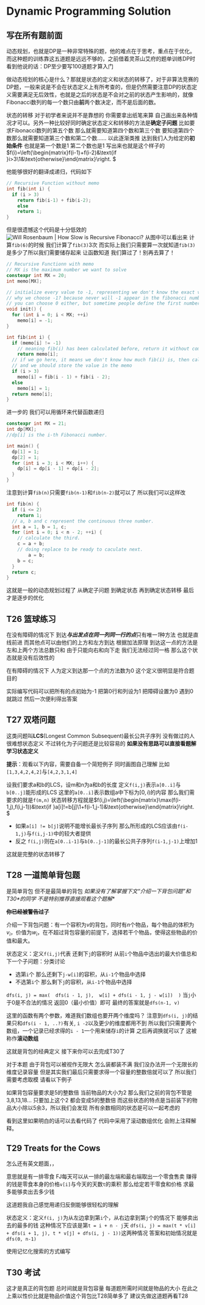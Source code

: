 # Dynamic Programming Solution

## 写在所有题前面

动态规划，也就是DP是一种非常特殊的题，他的难点在于思考，重点在于优化。而这种题的训练靠这五道题是远远不够的，之前借着灵茶山艾府的题单训练DP时看到他说的话：DP至少要写100道题才算入门

做动态规划的核心是什么？那就是状态的定义和状态的转移了，对于非算法竞赛的DP题，一般来说是不会在状态定义上有所考查的，但是仍然需要注意DP的状态定义需要满足无后效性，也就是之后的状态是不会对之前的状态产生影响的，就像Fibonacci数列的每一个数只由**前**两个数决定，而不是后面的数。

状态的转移 对于初学者来说并不是靠想的 你需要拿出纸笔来算 自己画出来各种情况才可以。另外一种比较好同时确定状态定义和转移的方法是**确定子问题** 比如要求Fibonacci数列的第五个数 那么就需要知道第四个数和第三个数 要知道第四个数那么就需要知道第三个数和第二个数…… 以此逐渐类推 达到我们人为给定的**初始条件** 也就是第一个数是1 第二个数也是1 写出来也就是这个样子的
$f(i)=\left\{\begin{matrix}f(i-1)+f(i-2)&\text{if }i>3\\1&\text{otherwise}\end{matrix}\right. $

他能够很好的翻译成递归，代码如下
```C++
// Recursive Function without memo
int fib(int i) {
  if (i > 3)
    return fib(i-1) + fib(i-2);
 	else
    return 1;
}
```

但是很遗憾这个代码是十分低效的 ![Will Rosenbaum | How Slow is Recursive Fibonacci?](https://willrosenbaum.com/assets/img/recursive-fibonacci/tree.png)
从图中可以看出来 计算`fib(6)`的时候 我们计算了`fib(3)`3次 而实际上我们只需要算一次就知道`fib(3)`是多少了所以我们需要储存起来 让函数知道 我们算过了！别再去算了！

```c++
// Recursive Functionn with memo
// MX is the maximum number we want to solve
constexpr int MX = 20;
int memo[MX];

// initialize every value to -1, representing we don't know the exact value
// why we choose -1? because never will -1 appear in the fibonacci number.
// you can choose 0 either, but sometime people define the first number to be 0.
void init() {
  for (int i = 0; i < MX; ++i)
    memo[i] = -1;
}

int fib(int i) {
  if (memo[i] != -1) 
    // meaning fib(i) has been calculated before, return it without computing again.
    return memo[i];
  // if we go here, it means we don't know how much fib(i) is, then calculate.
  // and we should store the value in the memo
  if (i > 3)
  	memo[i] = fib(i - 1) + fib(i - 2);
  else
    memo[i] = 1;
  return memo[i];
}
```

进一步的 我们可以用循环来代替函数递归
```c++
constexpr int MX = 21;
int dp[MX];
//dp[i] is the i-th Fibonacci number.

int main() {
  dp[1] = 1;
  dp[2] = 1;
  for (int i = 3; i < MX; i++) {
    dp[i] = dp[i - 1] + dp[i - 2];
  }
}
```

注意到计算`fib(n)`只需要`fib(n-1)`和`fib(n-2)`就可以了 所以我们可以这样改
```c++
int fib(n) {
  if (i <= 2)
    return 1;
  // a, b and c represent the continuous three number.
  int a = 1, b = 1, c;
  for (int i = 0; i < n - 2; ++i) {
    // calculate the third.
    c = a + b;
    // doing replace to be ready to caculate next.
 		a = b;
    b = c;
  }
  return c;
}
```

这就是一般的动态规划过程了 从确定子问题 到确定状态 再到确定状态转移 最后才是逐步的优化

## T26 篮球练习

在没有障碍的情况下 到达***与出发点在同一列同一行的点***只有唯一*1*种方法 也就是直线前进 而其他点可以由他们的上方和左方到达 根据加法原理 到达这一点的方法是左和上两个方法总数只和
由于只能向右和向下走 我们无法经过同一格 那么这个状态就是没有后效性的

在有障碍的情况下 人为定义到达那一个点的方法数为0 这个定义很明显是符合题目的

实际编写代码可以把所有的点初始为-1 把第0行和列设为1 把障碍设置为0 遇到0就跳过 然后一次便利得出答案

## T27 双塔问题

这类问题叫**LCS**(Longest Common Subsequent)最长公共子序列 没有做过的人很难想状态定义 不过转化为子问题还是比较容易的 **如果没有思路可以直接看题解学习状态定义**

**提示**：观看以下内容，需要自备一个简短例子 同时画图自己理解 比如 `[1,3,4,2,4,2]`与`[4,2,3,1,4]`

设我们要求a和b的LCS，设m和n为a和b的长度
定义`f(i,j)`表示`a[0..i]`与`b[0..j]`能形成的LCS 这里的`a[0..i]`表示数组a中下标为$[0,i)$的内容
那么我们需要求的就是`f(m,n)`
状态转移方程就是$f(i,j)=\left\{\begin{matrix}\max(f(i-1,j),f(i,j-1))&\text{if }a[i]!=b[j]\\1+f(i-1,j-1)&\text{otherwise}\end{matrix}\right. $

- 如果`a[i] != b[j]`说明不能增长最长子序列 那么所形成的LCS应该由`f(i-1,j)`与`f(i,j-1)`中的较大者提供
- 反之 `f(i,j)`则在`a[0..i-1]`与`b[0..j-1]`的最长公共子序列`f(i-1,j-1)`上增加1

这就是完整的状态转移了

## T28 一道简单背包题

是简单背包 但不是最简单的背包 **如果没有了解掌握下文*“介绍一下背包问题”和T30*的同学 不是特别推荐直接观看这个题解** 

~~**你已经被警告过了**~~

介绍一下背包问题：有一个容积为$v$的背包，同时有$n$个物品，每个物品的体积为$v_i$，价值为$w_i$，在不超过背包容量的前提下，选择若干个物品，使得这些物品的价值和最大。

状态定义：定义`f(i,j)`代表 还剩下`j`的容积时 从前`i`个物品中选出的最大价值总和
下一个子问题：分类讨论 

- 选第`i`个 那么还剩下`j-w[i]`的容积，从`i-1`个物品中选择
- 不选第`i`个 那么剩下`j`的容积，从`i-1`个物品中选择

`dfs(i, j) = max(  dfs(i - 1, j),  w[i] + dfs(i - 1, j - w[i])  )`
当`j`小于0是不合法的情况 返回0（最小价值）即可 最终的答案就是`dfs(n-1, v)`

这里的函数有两个参数，难道我们数组也要开两个维度吗？
注意到`dfs(i, j)`的结果只和`dfs(i - 1, ..?)`有关, `i -2`以及更少的维度都用不到 所以我们只需要两个数组，一个记录已经求得的`i - 1`一个用来储存`i`的计算 之后再调换就可以了 这被称作**滚动数组**

这就是背包的经典定义 接下来你可以去完成T30了



对于本题 由于背包可以被视作无限大 怎么装都装不满 我们没办法开一个无限长的维度记录容量 但是其实我们最后只需要求得一个容量的整数倍就可以了 所以我们需要考虑取模 请看以下例子

如果背包容量要求是5的整数倍 当前物品的大小为2 那么我们之前的背包不管是3,8,13,18... 只要加上这个2 都会变成5的整数倍 而这些状态的特点是当前装下的物品大小除以5余3，所以我们会发现 所有余数相同的状态是可以一起考虑的

看到这里如果明白的话可以去看代码了 代码中采用了滚动数组优化 会附上注释解释。

## T29 Treats for the Cows

怎么还有英文题面，，

意思就是有一排零食 FJ每天可以从一排的最左端和最右端取出一个零食售卖 赚得的钱是零食本身的价格`v[i]`与今天的天数`t`的乘积 那么给定若干零食和价格 求最多能够卖出去多少钱

这道题我自己感觉用递归反倒能够很轻松的理解

状态定义：定义`f(i, j)`为从左边拿到第`i`个，从右边拿到第`j`个的情况下 能够卖出去的最多的钱
这种情况下应该是第`t = i + n - j`天 
`dfs(i, j) = max(t * v[i] + dfs(i + 1, j), t * v[j] + dfs(i, j - 1))`这两种情况
答案和初始情况就是`dfs(0, n-1)`

使用记忆化搜索的方式编写

## T30 考试

这才是真正的背包题 总时间就是背包容量 每道题所需时间就是物品的大小 在此之上乘以性价比就是物品价值这个背包比T28简单多了 建议先做这道题再看T28